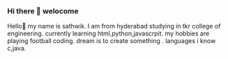 ### Hi there 👋 welocome

Hello👋 my name is sathwik. I am from hyderabad studying in tkr college of engineering.
currently learning html,python,javascrpit. my hobbies are playing football coding.
dream is to create something .
languages i know c,java.
